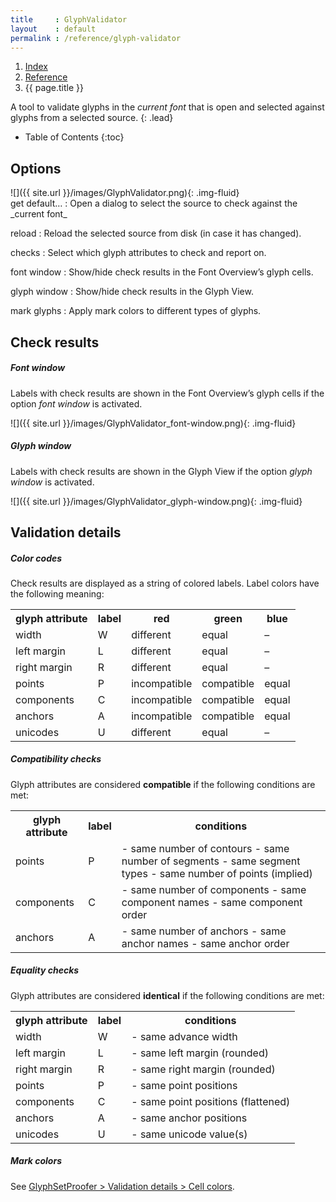 ```yaml
---
title     : GlyphValidator
layout    : default
permalink : /reference/glyph-validator
---
```


<nav aria-label="breadcrumb">
  <ol class="breadcrumb small">
    <li class="breadcrumb-item"><a href="{{ site.url }}">Index</a></li>
    <li class="breadcrumb-item"><a href="{{ site.url }}/reference">Reference</a></li>
    <li class="breadcrumb-item active" aria-current="page">{{ page.title }}</li>
  </ol>
</nav>

A tool to validate glyphs in the _current font_ that is open and selected against glyphs from a selected source.
{: .lead}

* Table of Contents
{:toc}


Options
-------

<div class='row'>
<div class='col-4' markdown='1'>
![]({{ site.url }}/images/GlyphValidator.png){: .img-fluid}
</div>
<div class='col-8' markdown='1'>
get default…
: Open a dialog to select the source to check against the _current font_ 

reload
: Reload the selected source from disk (in case it has changed).

checks
: Select which glyph attributes to check and report on.

font window
: Show/hide check results in the Font Overview’s glyph cells.

glyph window
: Show/hide check results in the Glyph View.

mark glyphs
: Apply mark colors to different types of glyphs.

</div>
</div>


Check results
-------------

##### Font window

Labels with check results are shown in the Font Overview’s glyph cells if the option *font window* is activated.

![]({{ site.url }}/images/GlyphValidator_font-window.png){: .img-fluid}

##### Glyph window

Labels with check results are shown in the Glyph View if the option *glyph window* is activated.

![]({{ site.url }}/images/GlyphValidator_glyph-window.png){: .img-fluid}


Validation details
------------------

##### Color codes

Check results are displayed as a string of colored labels. Label colors have the following meaning:

<!--
| color                                                 | meaning        |
|-------------------------------------------------------|----------------|
| <span style='color:red;'>red</span>                   | not compatible |
| <span style='color:rgba(0, 216.75, 0);'>green</span>  | compatible     |
| <span style='color:rgba(0, 114.75, 255);'>blue</span> | equal\*        |
{: .table .table-hover }
-->

<table class='table table-hover'>
<tr>
<th>glyph attribute</th>
<th>label</th>
<th>red</th>
<th>green</th>
<th>blue</th>
</tr>
<tr>
<td>width</td>
<td>W</td>
<td><span class='red'>different</span></td>
<td><span class='green'>equal</span></td>
<td>–</td>
</tr>
<tr>
<td>left margin</td>
<td>L</td>
<td><span class='red'>different</span></td>
<td><span class='green'>equal</span></td>
<td>–</td>
</tr>
<tr>
<td>right margin</td>
<td>R</td>
<td><span class='red'>different</span></td>
<td><span class='green'>equal</span></td>
<td>–</td>
</tr>
<tr>
<td>points</td>
<td>P</td>
<td><span class='red'>incompatible</span></td>
<td><span class='green'>compatible</span></td>
<td><span class='blue'>equal</span></td>
</tr>
<tr>
<td>components</td>
<td>C</td>
<td><span class='red'>incompatible</span></td>
<td><span class='green'>compatible</span></td>
<td><span class='blue'>equal</span></td>
</tr>
<tr>
<td>anchors</td>
<td>A</td>
<td><span class='red'>incompatible</span></td>
<td><span class='green'>compatible</span></td>
<td><span class='blue'>equal</span></td>
</tr>
<tr>
<td>unicodes</td>
<td>U</td>
<td><span class='red'>different</span></td>
<td><span class='green'>equal</span></td>
<td>–</td>
</tr>
</table>

##### Compatibility checks

Glyph attributes are considered **compatible** if the following conditions are met:

<table class='table table-hover'>
<tr>
<th>glyph attribute</th>
<th>label</th>
<th>conditions</th>
</tr>
<tr>
<td>points</td>
<td>P</td>
<td markdown='1'>
- same number of contours
- same number of segments
- same segment types
- same number of points (implied)
</td>
</tr>
<tr>
<td>components</td>
<td>C</td>
<td markdown='1'>
- same number of components
- same component names
- same component order
</td>
</tr>
<tr>
<td>anchors</td>
<td>A</td>
<td markdown='1'>
- same number of anchors
- same anchor names
- same anchor order
</td>
</tr>
</table>

##### Equality checks

Glyph attributes are considered **identical** if the following conditions are met:

<table class='table table-hover'>
<tr>
<th>glyph attribute</th>
<th>label</th>
<th>conditions</th>
</tr>
<tr>
<td>width</td>
<td>W</td>
<td markdown='1'>
- same advance width
</td>
</tr>
<tr>
<td>left margin</td>
<td>L</td>
<td markdown='1'>
- same left margin (rounded)
</td>
</tr>
<tr>
<td>right margin</td>
<td>R</td>
<td markdown='1'>
- same right margin (rounded)
</td>
</tr>
<tr>
<td>points</td>
<td>P</td>
<td markdown='1'>
- same point positions
</td>
</tr>
<tr>
<td>components</td>
<td>C</td>
<td markdown='1'>
- same point positions (flattened)
</td>
</tr>
<tr>
<td>anchors</td>
<td>A</td>
<td markdown='1'>
- same anchor positions
</td>
</tr>
<tr>
<td>unicodes</td>
<td>U</td>
<td markdown='1'>
- same unicode value(s)
</td>
</tr>
</table>


##### Mark colors 

See [GlyphSetProofer > Validation details > Cell colors](glyphset-proofer).

